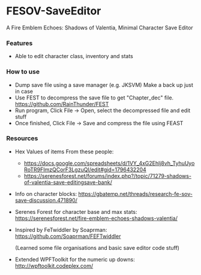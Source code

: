 # FESOV-SaveEditor
A Fire Emblem Echoes: Shadows of Valentia, Minimal Character Save Editor

### Features
  * Able to edit character class, inventory and stats
  
### How to use
  * Dump save file using a save manager (e.g. JKSVM) Make a back up just in case
  * Use FEST to decompress the save file to get "Chapter_dec" file. https://github.com/RainThunder/FEST
  * Run program, Click File -> Open, select the decompressed file and edit stuff
  * Once finished, Click File -> Save and compress the file using FEAST

### Resources

  * Hex Values of items From these people:
    * https://docs.google.com/spreadsheets/d/1VY_4xG2Ehlj8vh_TyhuUyoRoTR9FImzQCorF3LgzuQI/edit#gid=1796432204
    * https://serenesforest.net/forums/index.php?/topic/71279-shadows-of-valentia-save-editingsave-bank/

  * Info on character blocks: https://gbatemp.net/threads/research-fe-sov-save-discussion.471890/

  * Serenes Forest for character base and max stats: https://serenesforest.net/fire-emblem-echoes-shadows-valentia/

  * Inspired by FeTwiddler by Soaprman: https://github.com/Soaprman/FEFTwiddler 

    (Learned some file organisations and basic save editor code stuff)

  * Extended WPFToolkit for the numeric up downs: http://wpftoolkit.codeplex.com/
  

